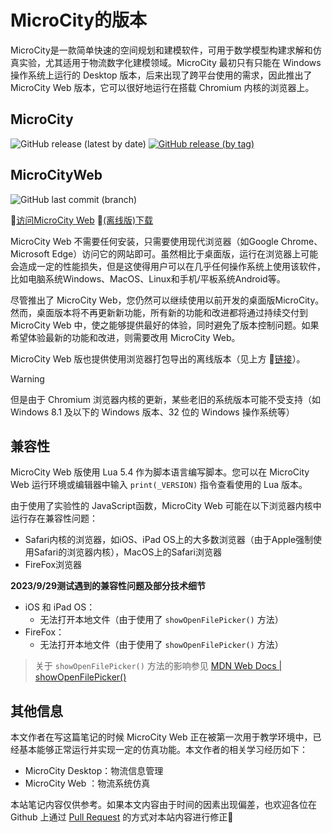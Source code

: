 # MicroCity的版本

MicroCity是一款简单快速的空间规划和建模软件，可用于数学模型构建求解和仿真实验，尤其适用于物流数字化建模领域。MicroCity 最初只有只能在 Windows 操作系统上运行的 Desktop 版本，后来出现了跨平台使用的需求，因此推出了 MicroCity Web 版本，它可以很好地运行在搭载 Chromium 内核的浏览器上。

## MicroCity
![GitHub release (latest by date)](https://img.shields.io/github/v/release/microcity/Desktop) [![GitHub release (by tag)](https://img.shields.io/github/downloads/microcity/Desktop/latest/total)](https://github.com/microcity/Desktop/releases/latest)

## MicroCityWeb
![GitHub last commit (branch)](https://img.shields.io/github/last-commit/microcity/microcity.github.io/master)

🎯[访问MicroCity Web](https://microcityweb.gitee.io) 📍[(离线版)下载](https://gitee.com/microcityweb/microcityweb/releases/latest)

MicroCity Web 不需要任何安装，只需要使用现代浏览器（如Google Chrome、Microsoft Edge）访问它的网站即可。虽然相比于桌面版，运行在浏览器上可能会造成一定的性能损失，但是这使得用户可以在几乎任何操作系统上使用该软件，比如电脑系统Windows、MacOS、Linux和手机/平板系统Android等。

尽管推出了 MicroCity Web，您仍然可以继续使用以前开发的桌面版MicroCity。然而，桌面版本将不再更新新功能，所有新的功能和改进都将通过持续交付到 MicroCity Web 中，使之能够提供最好的体验，同时避免了版本控制问题。如果希望体验最新的功能和改进，则需要改用 MicroCity Web。

MicroCity Web 版也提供使用浏览器打包导出的离线版本（见上方 🔗[链接](#microcityweb)）。

> [!warning]
> 但是由于 Chromium 浏览器内核的更新，某些老旧的系统版本可能不受支持（如 Windows 8.1 及以下的 Windows 版本、32 位的 Windows 操作系统等）

## 兼容性
MicroCity Web 版使用 Lua 5.4 作为脚本语言编写脚本。您可以在 MicroCity Web 运行环境或编辑器中输入 `print(_VERSION)` 指令查看使用的 Lua 版本。

由于使用了实验性的 JavaScript函数，MicroCity Web 可能在以下浏览器内核中运行存在兼容性问题：
* Safari内核的浏览器，如iOS、iPad OS上的大多数浏览器（由于Apple强制使用Safari的浏览器内核），MacOS上的Safari浏览器
* FireFox浏览器

**2023/9/29测试遇到的兼容性问题及部分技术细节**
* iOS 和 iPad OS：
  * 无法打开本地文件（由于使用了 `showOpenFilePicker()` 方法）
* FireFox：
  * 无法打开本地文件（由于使用了 `showOpenFilePicker()` 方法）

> 关于 `showOpenFilePicker()` 方法的影响参见 [MDN Web Docs | showOpenFilePicker()](https://developer.mozilla.org/zh-CN/docs/Web/API/window/showOpenFilePicker#%E6%B5%8F%E8%A7%88%E5%99%A8%E5%85%BC%E5%AE%B9%E6%80%A7)

## 其他信息
本文作者在写这篇笔记的时候 MicroCity Web 正在被第一次用于教学环境中，已经基本能够正常运行并实现一定的仿真功能。本文作者的相关学习经历如下：
* MicroCity Desktop：物流信息管理
* MicroCity Web ：物流系统仿真

本站笔记内容仅供参考。如果本文内容由于时间的因素出现偏差，也欢迎各位在 Github 上通过 [Pull Request](https://github.com/huuhghhgyg/MicroCityNotes/pulls) 的方式对本站内容进行修正🥳